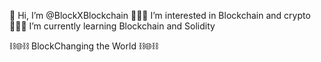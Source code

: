 🔑 Hi, I’m @BlockXBlockchain
🚀🚀🚀 I’m interested in Blockchain and crypto
👨🏻‍💻 I’m currently learning Blockchain and Solidity

⛓🌐⛓ BlockChanging the World ⛓🌐⛓ 
